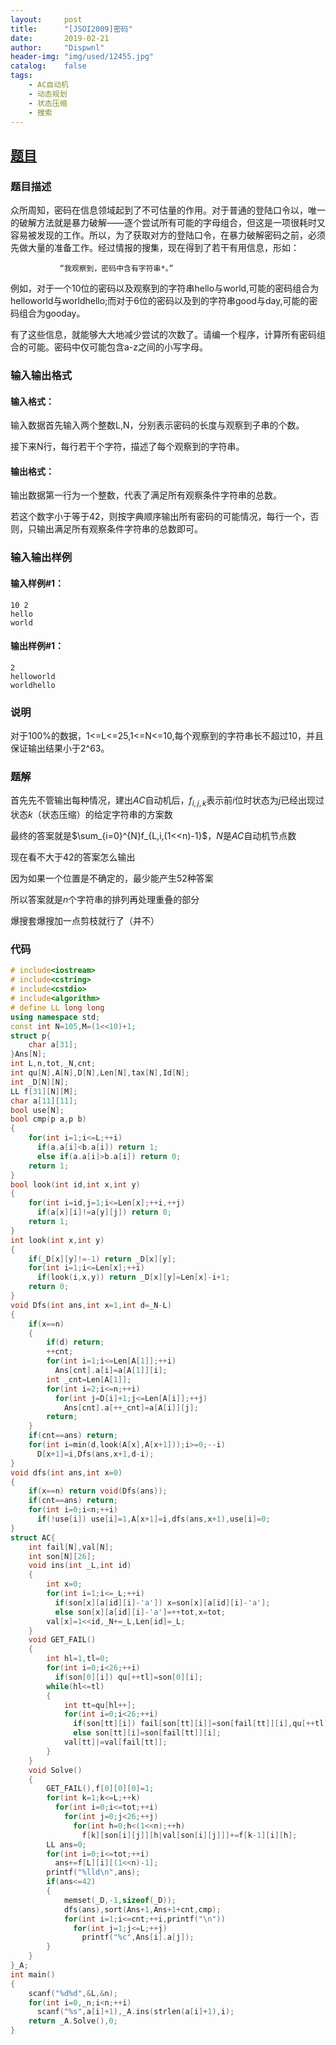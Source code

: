 ```yaml
---
layout:		post
title:		"[JSOI2009]密码"
date:		2019-02-21
author:		"Dispwnl"
header-img:	"img/used/12455.jpg"
catalog:	false
tags:
    - AC自动机
    - 动态规划
    - 状态压缩
    - 搜索
---
```


## [题目](https://www.luogu.org/problemnew/show/P4045)
### 题目描述

众所周知，密码在信息领域起到了不可估量的作用。对于普通的登陆口令以，唯一的破解方法就是暴力破解——逐个尝试所有可能的字母组合，但这是一项很耗时又容易被发现的工作。所以，为了获取对方的登陆口令，在暴力破解密码之前，必须先做大量的准备工作。经过情报的搜集，现在得到了若干有用信息，形如：

```plain
           “我观察到，密码中含有字符串*。”
```

例如，对于一个10位的密码以及观察到的字符串hello与world,可能的密码组合为helloworld与worldhello;而对于6位的密码以及到的字符串good与day,可能的密码组合为gooday。

有了这些信息，就能够大大地减少尝试的次数了。请编一个程序，计算所有密码组合的可能。密码中仅可能包含a-z之间的小写字母。

### 输入输出格式

#### 输入格式：

输入数据首先输入两个整数L,N，分别表示密码的长度与观察到子串的个数。

接下来N行，每行若干个字符，描述了每个观察到的字符串。

#### 输出格式：

输出数据第一行为一个整数，代表了满足所有观察条件字符串的总数。

若这个数字小于等于42，则按字典顺序输出所有密码的可能情况，每行一个，否则，只输出满足所有观察条件字符串的总数即可。

### 输入输出样例

#### 输入样例#1：

```plain
10 2
hello
world
```

#### 输出样例#1：

```plain
2
helloworld
worldhello
```

### 说明

对于100%的数据，1<=L<=25,1<=N<=10,每个观察到的字符串长不超过10，并且保证输出结果小于2^63。

### 题解

首先先不管输出每种情况，建出$AC$自动机后，$f_{i,j,k}$表示前$i$位时状态为$j$已经出现过状态$k$（状态压缩）的给定字符串的方案数

最终的答案就是$\sum_{i=0}^{N}f_{L,i,(1<<n)-1}$，$N$是$AC$自动机节点数

现在看不大于$42​$的答案怎么输出

因为如果一个位置是不确定的，最少能产生$52$种答案

所以答案就是$n$个字符串的排列再处理重叠的部分

爆搜套爆搜加一点剪枝就行了（并不）

### 代码

```c++
# include<iostream>
# include<cstring>
# include<cstdio>
# include<algorithm>
# define LL long long
using namespace std;
const int N=105,M=(1<<10)+1;
struct p{
	char a[31];
}Ans[N];
int L,n,tot,_N,cnt;
int qu[N],A[N],D[N],Len[N],tax[N],Id[N];
int _D[N][N];
LL f[31][N][M];
char a[11][11];
bool use[N];
bool cmp(p a,p b)
{
	for(int i=1;i<=L;++i)
	  if(a.a[i]<b.a[i]) return 1;
	  else if(a.a[i]>b.a[i]) return 0;
	return 1;
}
bool look(int id,int x,int y)
{
	for(int i=id,j=1;i<=Len[x];++i,++j)
	  if(a[x][i]!=a[y][j]) return 0;
	return 1;
}
int look(int x,int y)
{
	if(_D[x][y]!=-1) return _D[x][y];
	for(int i=1;i<=Len[x];++i)
	  if(look(i,x,y)) return _D[x][y]=Len[x]-i+1;
	return 0;
}
void Dfs(int ans,int x=1,int d=_N-L)
{
	if(x==n)
	{
		if(d) return;
		++cnt;
		for(int i=1;i<=Len[A[1]];++i)
		  Ans[cnt].a[i]=a[A[1]][i];
		int _cnt=Len[A[1]];
		for(int i=2;i<=n;++i)
		  for(int j=D[i]+1;j<=Len[A[i]];++j)
		    Ans[cnt].a[++_cnt]=a[A[i]][j];
		return;
	}
	if(cnt==ans) return;
	for(int i=min(d,look(A[x],A[x+1]));i>=0;--i)
	  D[x+1]=i,Dfs(ans,x+1,d-i);
}
void dfs(int ans,int x=0)
{
	if(x==n) return void(Dfs(ans));
	if(cnt==ans) return;
	for(int i=0;i<n;++i)
	  if(!use[i]) use[i]=1,A[x+1]=i,dfs(ans,x+1),use[i]=0;
}
struct AC{
	int fail[N],val[N];
	int son[N][26];
	void ins(int _L,int id)
	{
		int x=0;
		for(int i=1;i<=_L;++i)
		  if(son[x][a[id][i]-'a']) x=son[x][a[id][i]-'a'];
		  else son[x][a[id][i]-'a']=++tot,x=tot;
		val[x]=1<<id,_N+=_L,Len[id]=_L;
	}
	void GET_FAIL()
	{
		int hl=1,tl=0;
		for(int i=0;i<26;++i)
		  if(son[0][i]) qu[++tl]=son[0][i];
		while(hl<=tl)
		{
			int tt=qu[hl++];
			for(int i=0;i<26;++i)
			  if(son[tt][i]) fail[son[tt][i]]=son[fail[tt]][i],qu[++tl]=son[tt][i];
			  else son[tt][i]=son[fail[tt]][i];
			val[tt]|=val[fail[tt]];
		}
	}
	void Solve()
	{
		GET_FAIL(),f[0][0][0]=1;
		for(int k=1;k<=L;++k)
		  for(int i=0;i<=tot;++i)
			for(int j=0;j<26;++j)
			  for(int h=0;h<(1<<n);++h)
			    f[k][son[i][j]][h|val[son[i][j]]]+=f[k-1][i][h];
		LL ans=0;
		for(int i=0;i<=tot;++i)
		  ans+=f[L][i][(1<<n)-1];
		printf("%lld\n",ans);
		if(ans<=42)
		{
			memset(_D,-1,sizeof(_D));
			dfs(ans),sort(Ans+1,Ans+1+cnt,cmp);
			for(int i=1;i<=cnt;++i,printf("\n"))
			  for(int j=1;j<=L;++j)
			    printf("%c",Ans[i].a[j]);
		}
	}
}_A;
int main()
{
	scanf("%d%d",&L,&n);
	for(int i=0,_n;i<n;++i)
	  scanf("%s",a[i]+1),_A.ins(strlen(a[i]+1),i);
	return _A.Solve(),0;
}
```

